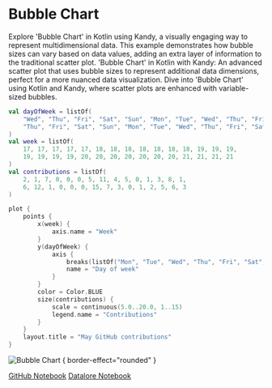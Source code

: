 # Bubble Chart

<web-summary>
Explore 'Bubble Chart' in Kotlin using Kandy, a visually engaging way to represent multidimensional data.
This example demonstrates how bubble sizes can vary based on data values, adding an extra layer of information to the traditional scatter plot.
</web-summary>

<card-summary>
'Bubble Chart' in Kotlin with Kandy: An advanced scatter plot that uses bubble sizes to represent additional data dimensions,
perfect for a more nuanced data visualization.
</card-summary>

<link-summary>
Dive into 'Bubble Chart' using Kotlin and Kandy, where scatter plots are enhanced with variable-sized bubbles.
</link-summary>


<!---IMPORT org.jetbrains.kotlinx.kandy.letsplot.samples.Points-->

<!---FUN bubble_chart-->

```kotlin
val dayOfWeek = listOf(
    "Wed", "Thu", "Fri", "Sat", "Sun", "Mon", "Tue", "Wed", "Thu", "Fri", "Sat", "Sun", "Mon", "Tue", "Wed",
    "Thu", "Fri", "Sat", "Sun", "Mon", "Tue", "Wed", "Thu", "Fri", "Sat", "Sun", "Mon", "Tue", "Wed", "Thu"
)
val week = listOf(
    17, 17, 17, 17, 17, 18, 18, 18, 18, 18, 18, 18, 19, 19, 19,
    19, 19, 19, 19, 20, 20, 20, 20, 20, 20, 20, 21, 21, 21, 21
)
val contributions = listOf(
    2, 1, 7, 0, 0, 0, 5, 11, 4, 5, 0, 1, 3, 8, 1,
    6, 12, 1, 0, 0, 0, 15, 7, 3, 0, 1, 2, 5, 6, 3
)

plot {
    points {
        x(week) {
            axis.name = "Week"
        }
        y(dayOfWeek) {
            axis {
                breaks(listOf("Mon", "Tue", "Wed", "Thu", "Fri", "Sat", "Sun").reversed())
                name = "Day of week"
            }
        }
        color = Color.BLUE
        size(contributions) {
            scale = continuous(5.0..20.0, 1..15)
            legend.name = "Contributions"
        }
    }
    layout.title = "May GitHub contributions"
}
```

<!---END-->

![Bubble Chart](bubble_chart.png) { border-effect="rounded" }

<seealso style="cards">
       <category ref="example-ktnb">
           <a href="https://github.com/Kotlin/kandy/blob/main/examples/notebooks/lets-plot/samples/points/bubble_chart.ipynb" summary="View the notebook on our GitHub repository">GitHub Notebook</a>
           <a href="https://datalore.jetbrains.com/report/static/KQKedA4jDrKu63O53gEN0z/Llxl5L1tCDf0fvOSlm0ibe" summary="Experiment with this example on Datalore">Datalore Notebook</a>
       </category>
</seealso>
